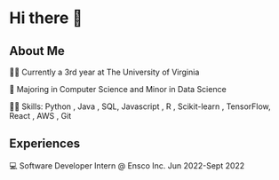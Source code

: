 # Hi there 👋
## About Me

👨‍🎓 Currently a 3rd year at The University of Virginia

📝 Majoring in Computer Science and Minor in Data Science

👨‍💻 Skills: Python , Java , SQL, Javascript , R , Scikit-learn , TensorFlow, React , AWS , Git
 
## Experiences

💻 Software Developer Intern @ Ensco Inc. Jun 2022-Sept 2022

